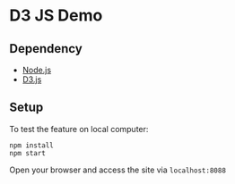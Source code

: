 # D3 JS Demo

## Dependency

- [Node.js](https://nodejs.org/en/)
- [D3.js](https://d3js.org/)

## Setup

To test the feature on local computer:

```
npm install
npm start
```

Open your browser and access the site via `localhost:8088`